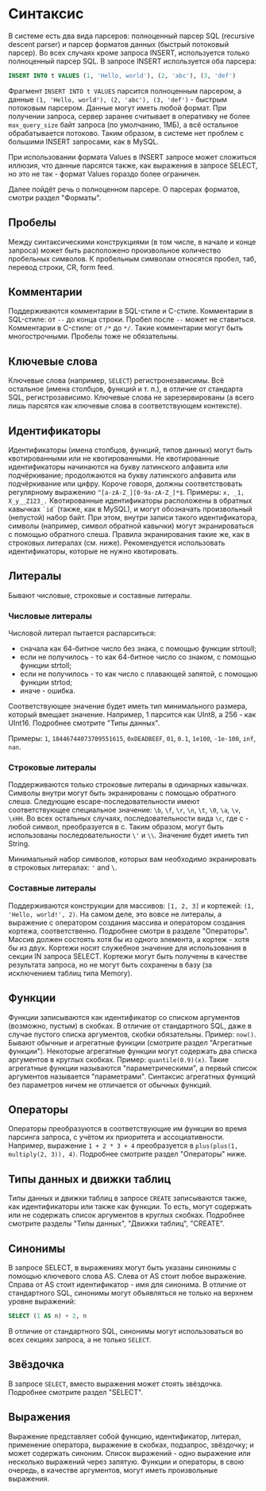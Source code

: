 Синтаксис
=========

В системе есть два вида парсеров: полноценный парсер SQL (recursive descent parser) и парсер форматов данных (быстрый потоковый парсер).
Во всех случаях кроме запроса INSERT, используется только полноценный парсер SQL.
В запросе INSERT используется оба парсера:

```sql
INSERT INTO t VALUES (1, 'Hello, world'), (2, 'abc'), (3, 'def')
```

Фрагмент `INSERT INTO t VALUES` парсится полноценным парсером, а данные `(1, 'Hello, world'), (2, 'abc'), (3, 'def')` - быстрым потоковым парсером.
Данные могут иметь любой формат. При получении запроса, сервер заранее считывает в оперативку не более `max_query_size` байт запроса (по умолчанию, 1МБ), а всё остальное обрабатывается потоково.
Таким образом, в системе нет проблем с большими INSERT запросами, как в MySQL.

При использовании формата Values в INSERT запросе может сложиться иллюзия, что данные парсятся также, как выражения в запросе SELECT, но это не так - формат Values гораздо более ограничен.

Далее пойдёт речь о полноценном парсере. О парсерах форматов, смотри раздел "Форматы".

Пробелы
-------

Между синтаксическими конструкциями (в том числе, в начале и конце запроса) может быть расположено произвольное количество пробельных символов. К пробельным символам относятся пробел, таб, перевод строки, CR, form feed.

Комментарии
-----------

Поддерживаются комментарии в SQL-стиле и C-стиле.
Комментарии в SQL-стиле: от `--` до конца строки. Пробел после `--` может не ставиться.
Комментарии в C-стиле: от `/*` до `*/`. Такие комментарии могут быть многострочными. Пробелы тоже не обязательны.

Ключевые слова
--------------

Ключевые слова (например, `SELECT`) регистронезависимы. Всё остальное (имена столбцов, функций и т. п.), в отличие от стандарта SQL, регистрозависимо. Ключевые слова не зарезервированы (а всего лишь парсятся как ключевые слова в соответствующем контексте).

Идентификаторы
--------------

Идентификаторы (имена столбцов, функций, типов данных) могут быть квотированными или не квотированными.
Не квотированные идентификаторы начинаются на букву латинского алфавита или подчёркивание; продолжаются на букву латинского алфавита или подчёркивание или цифру. Короче говоря, должны соответствовать регулярному выражению `^[a-zA-Z_][0-9a-zA-Z_]*$`. Примеры: `x, _1, X_y__Z123_.`
Квотированные идентификаторы расположены в обратных кавычках `` `id ``\` (также, как в MySQL), и могут обозначать произвольный (непустой) набор байт. При этом, внутри записи такого идентификатора, символы (например, символ обратной кавычки) могут экранироваться с помощью обратного слеша. Правила экранирования такие же, как в строковых литералах (см. ниже).
Рекомендуется использовать идентификаторы, которые не нужно квотировать.

Литералы
--------

Бывают числовые, строковые и составные литералы.

### Числовые литералы

Числовой литерал пытается распарситься:
- сначала как 64-битное число без знака, с помощью функции strtoull;
- если не получилось - то как 64-битное число со знаком, с помощью функции strtoll;
- если не получилось - то как число с плавающей запятой, с помощью функции strtod;
- иначе - ошибка.

Соответствующее значение будет иметь тип минимального размера, который вмещает значение.
Например, 1 парсится как UInt8, а 256 - как UInt16. Подробнее смотрите "Типы данных".

Примеры: `1`, `18446744073709551615`, `0xDEADBEEF`, `01`, `0.1`, `1e100`, `-1e-100`, `inf`, `nan`.

### Строковые литералы

Поддерживаются только строковые литералы в одинарных кавычках. Символы внутри могут быть экранированы с помощью обратного слеша. Следующие escape-последовательности имеют соответствующее специальное значение: `\b`, `\f`, `\r`, `\n`, `\t`, `\0`, `\a`, `\v`, `\xHH`. Во всех остальных случаях, последовательности вида `\c`, где c - любой символ, преобразуется в c. Таким образом, могут быть использованы последовательности `\'` и `\\`. Значение будет иметь тип String.

Минимальный набор символов, которых вам необходимо экранировать в строковых литералах: `'` and `\`.

### Составные литералы

Поддерживаются конструкции для массивов: `[1, 2, 3]` и кортежей: `(1, 'Hello, world!', 2)`.
На самом деле, это вовсе не литералы, а выражение с оператором создания массива и оператором создания кортежа, соответственно.
Подробнее смотри в разделе "Операторы".
Массив должен состоять хотя бы из одного элемента, а кортеж - хотя бы из двух.
Кортежи носят служебное значение для использования в секции IN запроса SELECT. Кортежи могут быть получены в качестве результата запроса, но не могут быть сохранены в базу (за исключением таблиц типа Memory).

Функции
-------

Функции записываются как идентификатор со списком аргументов (возможно, пустым) в скобках. В отличие от стандартного SQL, даже в случае пустого списка аргументов, скобки обязательны. Пример: `now()`.
Бывают обычные и агрегатные функции (смотрите раздел "Агрегатные функции"). Некоторые агрегатные функции могут содержать два списка аргументов в круглых скобках. Пример: `quantile(0.9)(x)`. Такие агрегатные функции называются "параметрическими", а первый список аргументов называется "параметрами". Синтаксис агрегатных функций без параметров ничем не отличается от обычных функций.

Операторы
---------

Операторы преобразуются в соответствующие им функции во время парсинга запроса, с учётом их приоритета и ассоциативности.
Например, выражение `1 + 2 * 3 + 4` преобразуется в `plus(plus(1, multiply(2, 3)), 4)`.
Подробнее смотрите раздел "Операторы" ниже.

Типы данных и движки таблиц
---------------------------

Типы данных и движки таблиц в запросе `CREATE` записываются также, как идентификаторы или также как функции. То есть, могут содержать или не содержать список аргументов в круглых скобках. Подробнее смотрите разделы "Типы данных", "Движки таблиц", "CREATE".

Синонимы
--------

В запросе SELECT, в выражениях могут быть указаны синонимы с помощью ключевого слова AS. Слева от AS стоит любое выражение. Справа от AS стоит идентификатор - имя для синонима. В отличие от стандартного SQL, синонимы могут объявляться не только на верхнем уровне выражений:

```sql
SELECT (1 AS n) + 2, n
```

В отличие от стандартного SQL, синонимы могут использоваться во всех секциях запроса, а не только `SELECT`.

Звёздочка
---------

В запросе `SELECT`, вместо выражения может стоять звёздочка. Подробнее смотрите раздел "SELECT".

Выражения
---------

Выражение представляет собой функцию, идентификатор, литерал, применение оператора, выражение в скобках, подзапрос, звёздочку; и может содержать синоним.
Список выражений - одно выражение или несколько выражений через запятую.
Функции и операторы, в свою очередь, в качестве аргументов, могут иметь произвольные выражения.
